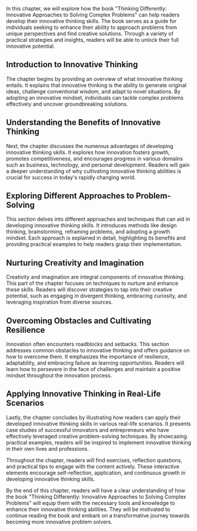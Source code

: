 
In this chapter, we will explore how the book "Thinking Differently: Innovative Approaches to Solving Complex Problems" can help readers develop their innovative thinking skills. The book serves as a guide for individuals seeking to enhance their ability to approach problems from unique perspectives and find creative solutions. Through a variety of practical strategies and insights, readers will be able to unlock their full innovative potential.

Introduction to Innovative Thinking
-----------------------------------

The chapter begins by providing an overview of what innovative thinking entails. It explains that innovative thinking is the ability to generate original ideas, challenge conventional wisdom, and adapt to novel situations. By adopting an innovative mindset, individuals can tackle complex problems effectively and uncover groundbreaking solutions.

Understanding the Benefits of Innovative Thinking
-------------------------------------------------

Next, the chapter discusses the numerous advantages of developing innovative thinking skills. It explores how innovation fosters growth, promotes competitiveness, and encourages progress in various domains such as business, technology, and personal development. Readers will gain a deeper understanding of why cultivating innovative thinking abilities is crucial for success in today's rapidly changing world.

Exploring Different Approaches to Problem-Solving
-------------------------------------------------

This section delves into different approaches and techniques that can aid in developing innovative thinking skills. It introduces methods like design thinking, brainstorming, reframing problems, and adopting a growth mindset. Each approach is explained in detail, highlighting its benefits and providing practical examples to help readers grasp their implementation.

Nurturing Creativity and Imagination
------------------------------------

Creativity and imagination are integral components of innovative thinking. This part of the chapter focuses on techniques to nurture and enhance these skills. Readers will discover strategies to tap into their creative potential, such as engaging in divergent thinking, embracing curiosity, and leveraging inspiration from diverse sources.

Overcoming Obstacles and Cultivating Resilience
-----------------------------------------------

Innovation often encounters roadblocks and setbacks. This section addresses common obstacles to innovative thinking and offers guidance on how to overcome them. It emphasizes the importance of resilience, adaptability, and embracing failure as learning opportunities. Readers will learn how to persevere in the face of challenges and maintain a positive mindset throughout the innovation process.

Applying Innovative Thinking in Real-Life Scenarios
---------------------------------------------------

Lastly, the chapter concludes by illustrating how readers can apply their developed innovative thinking skills in various real-life scenarios. It presents case studies of successful innovators and entrepreneurs who have effectively leveraged creative problem-solving techniques. By showcasing practical examples, readers will be inspired to implement innovative thinking in their own lives and professions.

Throughout the chapter, readers will find exercises, reflection questions, and practical tips to engage with the content actively. These interactive elements encourage self-reflection, application, and continuous growth in developing innovative thinking skills.

By the end of this chapter, readers will have a clear understanding of how the book "Thinking Differently: Innovative Approaches to Solving Complex Problems" will equip them with the necessary tools and knowledge to enhance their innovative thinking abilities. They will be motivated to continue reading the book and embark on a transformative journey towards becoming more innovative problem solvers.
